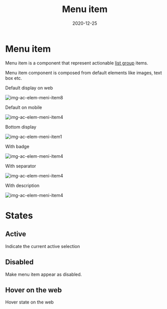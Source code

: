 ﻿---
title: Menu item
subtitle: 
date: 2020-12-25
github_username: MilanCheSkoric
---

Menu item
===================================================

Menu item is a component that represent actionable [list group](listgroup.md) items.

Menu item component is composed from default elements like images, text box etc.

Default display on web

![img-ac-elem-meni-item8](images/ac-elem-meni-item.png)

Default on mobile

![img-ac-elem-meni-item4](images/ac-elem-meni-item9.png)

Bottom display

![img-ac-elem-meni-item1](images/ac-elem-meni-item1.png)

With badge

![img-ac-elem-meni-item4](images/ac-elem-meni-item2.png)

With separator

![img-ac-elem-meni-item4](images/ac-elem-meni-item3.png)

With description

![img-ac-elem-meni-item4](images/ac-elem-meni-item7.png)


# States

## Active

Indicate the current active selection

## Disabled

Make menu item  appear as disabled.

## Hover on the web

Hover state on the web